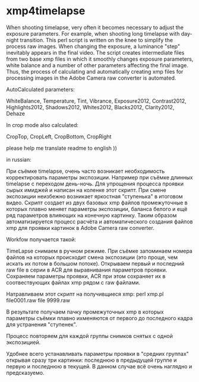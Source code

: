 # xmp4timelapse
When shooting timelapse, very often it becomes necessary to adjust the exposure parameters. For example, when shooting long timelapse with day-night transition. This perl script is written on the knee to simplify the process raw images. When changing the exposure, a luminance "step" inevitably appears in the final video. The script creates intermediate files from two base xmp files in which it smoothly changes exposure parameters, white balance and a number of other parameters affecting the final image. Thus, the process of calculating and automatically creating xmp files for processing images in the Adobe Camera raw converter is automated.

AutoCalculated parameters:

WhiteBalance, Temperature, Tint, Vibrance, Exposure2012, Contrast2012, Highlights2012, Shadows2012, Whites2012, Blacks2012, Clarity2012, Dehaze

In crop mode also calculated:

CropTop, CropLeft, CropBottom, CropRight

please help me translate readme to english ))

in russian:

При съёмке timelapse, очень часто возникает необходимость корректировать параметры экспозиции. Например при съёмке длинных timelapse c переходом день-ночь. Для упрощения процесса проявки сырых имиджей и написан на коленке этот скрипт. При смене экспозиции неизбежно возникает яркостная "ступенька" в итоговом видео. Скрипт создает из двух базовых xmp файлов промежуточные  в которых плавно меняет параметры экспозиции, баланса белого и ещё ряд параметров влияющих на конечную картинку. Таким образом автоматизируется процесс расчёта и автоматического  создания файлов xmp для проявки картинок в Adobe Camera raw converter.

Workfow получается такой:

TimeLapse снимаем в ручном режиме. При съёмке запоминаем номера файлов на которых происходит смена экспозиции (это проще, чем искать их потом в большом потоке). Открываем первый и последний raw file в серии в ACR для выравнивания параметров проявки. Сохраняем параметры проявки, ACR при этом сохраняет их в соотвествующих файлах xmp рядом с raw файлами.

Натравливаем этот скрипт на получивщиеся xmp: perl xmp.pl file0001.raw file 9999.raw

В результате получаем пачку промежуточных xmp в которых параметры съёмки плавно ихменяются от первого до последного кадра для устранения "ступенек".

Процесс повторяем для каждой группы снимков снятых с одной экспозицией.

Удобнее всего устанавливать параметры проявки в "средних группах" открывая сразу три картинки: последнюю в предыдущей группе и первую и последнюю в текущей. В данном случае всё очень наглядно и предсказуемо.
